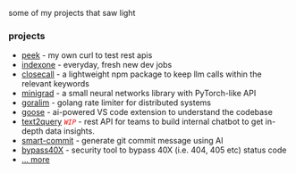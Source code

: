 some of my projects that saw light
### projects

  - [peek](https://github.com/0verread/peek) - my own curl to test rest apis
  - [indexone](https://www.indexone.dev) -  everyday, fresh new dev jobs
  - [closecall](https://github.com/0verread/closecall) - a lightweight npm package to keep llm calls within the relevant keywords
  - [minigrad](https://github.com/0verread/minigrad) - a small neural networks library with PyTorch-like API
  - [goralim](https://github.com/0verread/goralim) - golang rate limiter for distributed systems
  - [goose](https://github.com/0verread/goose) - ai-powered VS code extension to understand the codebase
  - [text2query](https://github.com/0verread/text2query) <code style="color : red">*WIP*</code> - rest API for teams to build internal chatbot to get in-depth data insights.
  - [smart-commit](https://github.com/0verread/smart-commit) - generate git commit message using AI
  - [bypass40X](https://github.com/0verread/bypass40X) - security tool to bypass 40X (i.e. 404, 405 etc) status code
  - [... more](https://subhajitdas.me)
